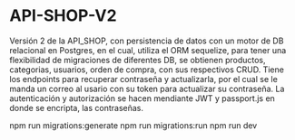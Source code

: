 # API-SHOP-V2
Versión 2 de la API_SHOP, con persistencia de datos con un motor de DB relacional en Postgres, en el cual, utiliza el ORM sequelize, para tener una flexibilidad de migraciones de diferentes DB, se obtienen productos, categorias, usuarios, orden de compra, con sus respectivos CRUD.
Tiene los endpoints para recuperar contraseña y actualizarla, por el cual se le manda un correo al usario con su token para actualizar su contraseña.
La autenticación y autorización se hacen mendiante JWT y passport.js en donde se encripta, las contraseñas.

npm run migrations:generate
npm run migrations:run
npm run dev
